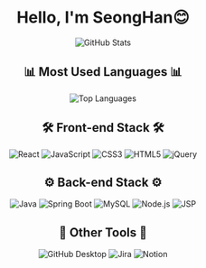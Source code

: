 <div align="center">
  <h1> Hello, I'm SeongHan😊</h1>  
</div>

<div align="center">
  <img align="center" src="https://github-readme-stats.vercel.app/api?username=JeongSunghan&show_icons=true&theme=radical" alt="GitHub Stats" />
</div>

<div align="center">
  <h2>📊 Most Used Languages 📊</h2>
  <img src="https://github-readme-stats.vercel.app/api/top-langs/?username=JeongSunghan&layout=compact&theme=radical" alt="Top Languages" />
</div>

<div align="center">
  <h2>🛠️ Front-end Stack 🛠️</h2>
  <p>
    <img src="https://img.shields.io/badge/React-61DAFB?style=for-the-badge&logo=react&logoColor=black" alt="React" />
    <img src="https://img.shields.io/badge/JavaScript-F7DF1E?style=for-the-badge&logo=javascript&logoColor=black" alt="JavaScript" />
    <img src="https://img.shields.io/badge/CSS3-1572B6?style=for-the-badge&logo=css3&logoColor=white" alt="CSS3" />
    <img src="https://img.shields.io/badge/HTML5-E34F26?style=for-the-badge&logo=html5&logoColor=white" alt="HTML5" />
    <img src="https://img.shields.io/badge/jQuery-0769AD?style=for-the-badge&logo=jquery&logoColor=white" alt="jQuery" />
  </p>
</div>

<div align="center">
  <h2>⚙️ Back-end Stack ⚙️</h2>
  <p>
    <img src="https://img.shields.io/badge/Java-007396?style=for-the-badge&logo=java&logoColor=white" alt="Java" />
    <img src="https://img.shields.io/badge/SpringBoot-6DB33F?style=for-the-badge&logo=spring-boot&logoColor=white" alt="Spring Boot" />
    <img src="https://img.shields.io/badge/MySQL-4479A1?style=for-the-badge&logo=mysql&logoColor=white" alt="MySQL" />
    <img src="https://img.shields.io/badge/Node.js-339933?style=for-the-badge&logo=node.js&logoColor=white" alt="Node.js" />
    <img src="https://img.shields.io/badge/JSP-007396?style=for-the-badge&logo=java&logoColor=white" alt="JSP" />
  </p>
</div>

<div align="center">
  <h2>🔗 Other Tools 🔗</h2>
  <p>
    <img src="https://img.shields.io/badge/GitHubDesktop-181717?style=for-the-badge&logo=github&logoColor=white" alt="GitHub Desktop" />
    <img src="https://img.shields.io/badge/Jira-0052CC?style=for-the-badge&logo=jira&logoColor=white" alt="Jira" />
    <img src="https://img.shields.io/badge/Notion-000000?style=for-the-badge&logo=notion&logoColor=white" alt="Notion" />
  </p>
</div>
